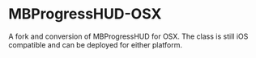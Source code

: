 MBProgressHUD-OSX
=================

A fork and conversion of MBProgressHUD for OSX. The class is still iOS compatible and can be deployed for either platform.
